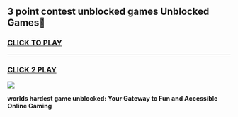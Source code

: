 
## 3 point contest unblocked games Unblocked Games👋
<h3>
<a href="https://premium.freeplayer.one?title=3_point_contest_unblocked_games&ref=16F">CLICK TO PLAY</a></h3>
<hr>

<h3>
<a href="https://premium.freeplayer.one?title=3_point_contest_unblocked_games&ref=16F">CLICK 2 PLAY</a>
  
</h3>

<a href="https://premium.freeplayer.one?title=3_point_contest_unblocked_games&ref=16F/"><img src="https://clearcache.store/games.png"></a>


**worlds hardest game unblocked: Your Gateway to Fun and Accessible Online Gaming**
